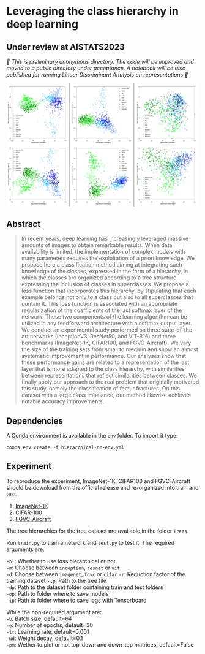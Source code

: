 # Leveraging the class hierarchy in deep learning
## Under review at AISTATS2023

*🔨 This is preliminary anonymous directory. The code will be improved and moved to a public directory under acceptance. A notebook will be also published for running Linear Discriminant Analysis on representations 🔨*

![](assets/lda.PNG)


## Abstract 

> In recent years, deep learning has increasingly leveraged massive amounts of images to obtain remarkable results. When data availability is limited, the implementation of complex models with many parameters requires the exploitation of a priori knowledge. We propose here a classification method aiming at integrating such knowledge of the classes, expressed in the form of a hierarchy, in which the classes are organized according to a tree structure expressing the inclusion of classes in superclasses. We propose a loss function that incorporates this hierarchy, by stipulating that each example belongs not only to a class but also to all superclasses that contain it. This loss function is associated with an appropriate regularization of the coefficients of the last softmax layer of the network. These two components of the learning algorithm can be utilized in any feedforward architecture with a softmax output layer. We conduct an experimental study performed on three state-of-the-art networks (InceptionV3, ResNet50, and ViT-B16) and three benchmarks (ImageNet-1K, CIFAR100, and FGVC-Aircraft). We vary the size of the training sets from small to medium and show an almost systematic improvement in performance. Our analyses show that these performance gains are related to a representation of the last layer that is more adapted to the class hierarchy, with similarities between representations that reflect similarities between classes. We finally apply our approach to the real problem that originally motivated this study, namely the classification of femur fractures. On this dataset with a large class imbalance, our method likewise achieves notable accuracy improvements.  

## Dependencies
A Conda environment is available in the ```env``` folder. To import it type:
```
conda env create -f hierarchical-nn-env.yml
```

## Experiment
To reproduce the experiment, ImageNet-1K, CIFAR100 and FGVC-Aircraft should be download from the official release and re-organized into train and test.  
1. [ImageNet-1K](https://www.image-net.org/challenges/LSVRC/index.php)  
2. [CIFAR-100](https://www.cs.toronto.edu/~kriz/cifar.html)  
3. [FGVC-Aircraft](https://www.robots.ox.ac.uk/~vgg/data/fgvc-aircraft/)    

The tree hierarchies for the tree dataset are available in the folder ```Trees```.  

Run ```train.py``` to train a network and ```test.py``` to test it. The required arguments are:

```-hl```: Whether to use loss hierarchical or not  
```-m```: Choose between ```inception```, ```resnet``` or ```vit```  
```-d```: Choose between ```imagenet```, ```fgvc``` or ```cifar``` 
```-r```: Reduction factor of the training dataset 
```-tp```: Path to the tree file  
```-dp```: Path to the dataset folder containing train and test folders  
```-op```: Path to folder where to save models  
```-lp```: Path to folder where to save logs with Tensorboard 

While the non-required argument are:  
```-b```: Batch size, default=64  
```-e```: Number of epochs, default=30  
```-lr```: Learning rate, default=0.001  
```-wd```: Weight decay, default=0.1  
```-pm```: Wether to plot or not top-down and down-top matrices, default=False  

